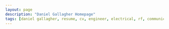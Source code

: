 ```yaml
---
layout: page
description: "Daniel Gallagher Homepage"
tags: [daniel gallagher, resume, cv, engineer, electrical, rf, communications, sensors, hire, phd, doctorate, research, design, NASA]
---
```

